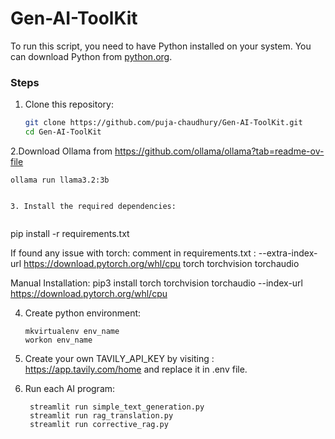 # Gen-AI-ToolKit

To run this script, you need to have Python installed on your system. You can download Python from [python.org](https://www.python.org/downloads/).

### Steps

1. Clone this repository:

   ```bash
   git clone https://github.com/puja-chaudhury/Gen-AI-ToolKit.git
   cd Gen-AI-ToolKit
   
2.Download Ollama from https://github.com/ollama/ollama?tab=readme-ov-file

  ```
  ollama run llama3.2:3b


3. Install the required dependencies:
   
   ```
   pip install -r requirements.txt

   If found any issue with torch:
   comment in requirements.txt : --extra-index-url https://download.pytorch.org/whl/cpu
             torch
             torchvision 
             torchaudio

   Manual Installation:
   pip3 install torch torchvision torchaudio --index-url https://download.pytorch.org/whl/cpu
  

4. Create python environment:
   
     ```
   mkvirtualenv env_name
   workon env_name
 
5. Create your own TAVILY_API_KEY by visiting : https://app.tavily.com/home and replace it in .env file.

6. Run each AI program:

   ```
    streamlit run simple_text_generation.py
    streamlit run rag_translation.py
    streamlit run corrective_rag.py
